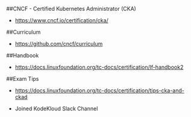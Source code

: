 ##CNCF - Certified Kubernetes Administrator (CKA)
- https://www.cncf.io/certification/cka/

##Curriculum
- https://github.com/cncf/curriculum

##Handbook
- https://docs.linuxfoundation.org/tc-docs/certification/lf-handbook2

##Exam Tips
- https://docs.linuxfoundation.org/tc-docs/certification/tips-cka-and-ckad

- Joined KodeKloud Slack Channel

